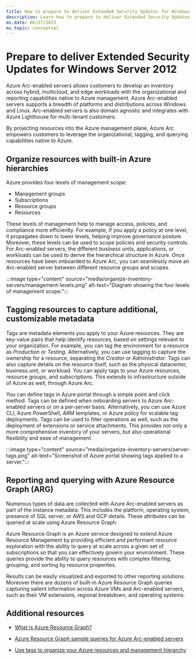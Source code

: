 ```yaml
---
title: How to prepare to deliver Extended Security Updates for Windows Server 2012 through Azure Arc
description: Learn how to prepare to deliver Extended Security Updates for Windows Server 2012 through Azure Arc.
ms.date: 06/27/2023
ms.topic: conceptual
---
```


# Prepare to deliver Extended Security Updates for Windows Server 2012

Azure Arc-enabled servers allows customers to develop an inventory across hybrid, multicloud, and edge workloads with the organizational and reporting capabilities native to Azure management. Azure Arc-enabled servers supports a breadth of platforms and distributions across Windows and Linux. Arc-enabled servers is also domain agnostic and integrates with Azure Lighthouse for multi-tenant customers.

By projecting resources into the Azure management plane, Azure Arc empowers customers to leverage the organizational, tagging, and querying capabilities native to Azure.

## Organize resources with built-in Azure hierarchies

Azure provides four levels of management scope:

- Management groups
- Subscriptions
- Resource groups
- Resources

These levels of management help to manage access, policies, and compliance more efficiently. For example, if you apply a policy at one level, it propagates down to lower levels, helping improve governance posture. Moreover, these levels can be used to scope policies and security controls. For Arc-enabled servers, the different business units, applications, or workloads can be used to derive the hierarchical structure in Azure. Once resources have been onboarded to Azure Arc, you can seamlessly move an Arc-enabled server between different resource groups and scopes.

:::image type="content" source="media/organize-inventory-servers/management-levels.png" alt-text="Diagram showing the four levels of management scope.":::

## Tagging resources to capture additional, customizable metadata

Tags are metadata elements you apply to your Azure resources. They are key-value pairs that help identify resources, based on settings relevant to your organization. For example, you can tag the environment for a resource as *Production* or *Testing*. Alternatively, you can use tagging to capture the ownership for a resource, separating the *Creator* or *Administrator*. Tags can also capture details on the resource itself, such as the physical datacenter, business unit, or workload. You can apply tags to your Azure resources, resource groups, and subscriptions. This extends to infrastructure outside of Azure as well, through Azure Arc.


You can define tags in Azure portal through a simple point and click method. Tags can be defined when onboarding servers to Azure Arc-enabled servers or on a per-server basis. Alternatively, you can use Azure CLI, Azure PowerShell, ARM templates, or Azure policy for scalable tag deployments. Tags can be used to filter operations as well, such as the deployment of extensions or service attachments. This provides not only a more comprehensive inventory of your servers, but also operational flexibility and ease of management.

:::image type="content" source="media/organize-inventory-servers/server-tags.png" alt-text="Screenshot of Azure portal showing tags applied to a server.":::

## Reporting and querying with Azure Resource Graph (ARG)

Numerous types of data are collected with Azure Arc-enabled servers as part of the instance metadata. This includes the platform, operating system, presence of SQL server, or AWS and GCP details. These attributes can be queried at scale using Azure Resource Graph. 

Azure Resource Graph is an Azure service designed to extend Azure Resource Management by providing efficient and performant resource exploration with the ability to query at scale across a given set of subscriptions so that you can effectively govern your environment. These queries provide the ability to query resources with complex filtering, grouping, and sorting by resource properties.

Results can be easily visualized and exported to other reporting solutions. Moreover there are dozens of built-in Azure Resource Graph queries capturing salient information across Azure VMs and Arc-enabled servers, such as their VM extensions, regional breakdown, and operating systems. 

## Additional resources

* [What is Azure Resource Graph?](../../governance/resource-graph/overview.md)

* [Azure Resource Graph sample queries for Azure Arc-enabled servers](resource-graph-samples.md)

* [Use tags to organize your Azure resources and management hierarchy](../../azure-resource-manager/management/tag-resources.md?tabs=json)